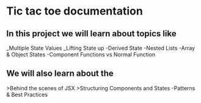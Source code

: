 <h1>Tic tac toe documentation</h1>

<h2>In this project we will learn about topics like </h2>
_Multiple State Values 
_Lifting State up 
-Derived State 
-Nested Lists 
-Array & Object States
-Component Functions vs Normal Function 

<h2>We will also learn about the</h2>
>Behind the scenes of JSX 
>Structuring Components and States 
-Patterns & Best Practices 
